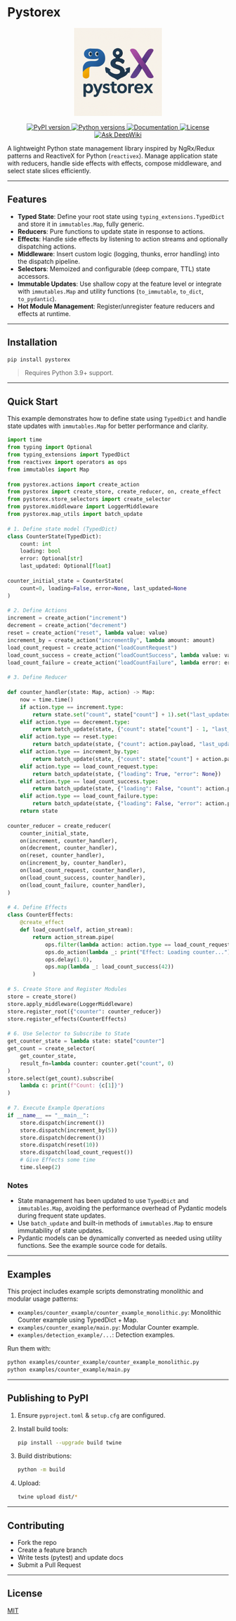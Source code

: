 # Pystorex

<p align="center">
  <img src="https://raw.githubusercontent.com/JonesHong/pystorex/refs/heads/master/assets/images/logo.png" alt="pystorex icon" width="200"/>
</p>

<p align="center">
  <a href="https://pypi.org/project/pystorex/">
    <img alt="PyPI version" src="https://img.shields.io/pypi/v/pystorex.svg">
  </a>
  <a href="https://pypi.org/project/pystorex/">
    <img alt="Python versions" src="https://img.shields.io/pypi/pyversions/pystorex.svg">
  </a>
  <a href="https://joneshong.github.io/pystorex/en/index.html">
    <img alt="Documentation" src="https://img.shields.io/badge/docs-ghpages-blue.svg">
  </a>
  <a href="https://github.com/JonesHong/pystorex/blob/master/LICENSE">
    <img alt="License" src="https://img.shields.io/github/license/JonesHong/pystorex.svg">
  </a>
  <a href="https://deepwiki.com/JonesHong/pystorex"><img src="https://deepwiki.com/badge.svg" alt="Ask DeepWiki"></a>
</p>

A lightweight Python state management library inspired by NgRx/Redux patterns and ReactiveX for Python (`reactivex`). Manage application state with reducers, handle side effects with effects, compose middleware, and select state slices efficiently.

---

## Features

* **Typed State**: Define your root state using `typing_extensions.TypedDict` and store it in `immutables.Map`, fully generic.
* **Reducers**: Pure functions to update state in response to actions.
* **Effects**: Handle side effects by listening to action streams and optionally dispatching actions.
* **Middleware**: Insert custom logic (logging, thunks, error handling) into the dispatch pipeline.
* **Selectors**: Memoized and configurable (deep compare, TTL) state accessors.
* **Immutable Updates**: Use shallow copy at the feature level or integrate with `immutables.Map` and utility functions (`to_immutable`, `to_dict`, `to_pydantic`).
* **Hot Module Management**: Register/unregister feature reducers and effects at runtime.

---

## Installation

```bash
pip install pystorex
```
> Requires Python 3.9+ support.

---

## Quick Start

This example demonstrates how to define state using `TypedDict` and handle state updates with `immutables.Map` for better performance and clarity.

```python
import time
from typing import Optional
from typing_extensions import TypedDict
from reactivex import operators as ops
from immutables import Map

from pystorex.actions import create_action
from pystorex import create_store, create_reducer, on, create_effect
from pystorex.store_selectors import create_selector
from pystorex.middleware import LoggerMiddleware
from pystorex.map_utils import batch_update

# 1. Define state model (TypedDict)
class CounterState(TypedDict):
    count: int
    loading: bool
    error: Optional[str]
    last_updated: Optional[float]

counter_initial_state = CounterState(
    count=0, loading=False, error=None, last_updated=None
)

# 2. Define Actions
increment = create_action("increment")
decrement = create_action("decrement")
reset = create_action("reset", lambda value: value)
increment_by = create_action("incrementBy", lambda amount: amount)
load_count_request = create_action("loadCountRequest")
load_count_success = create_action("loadCountSuccess", lambda value: value)
load_count_failure = create_action("loadCountFailure", lambda error: error)

# 3. Define Reducer

def counter_handler(state: Map, action) -> Map:
    now = time.time()
    if action.type == increment.type:
        return state.set("count", state["count"] + 1).set("last_updated", now)
    elif action.type == decrement.type:
        return batch_update(state, {"count": state["count"] - 1, "last_updated": now})
    elif action.type == reset.type:
        return batch_update(state, {"count": action.payload, "last_updated": now})
    elif action.type == increment_by.type:
        return batch_update(state, {"count": state["count"] + action.payload, "last_updated": now})
    elif action.type == load_count_request.type:
        return batch_update(state, {"loading": True, "error": None})
    elif action.type == load_count_success.type:
        return batch_update(state, {"loading": False, "count": action.payload, "last_updated": now})
    elif action.type == load_count_failure.type:
        return batch_update(state, {"loading": False, "error": action.payload})
    return state

counter_reducer = create_reducer(
    counter_initial_state,
    on(increment, counter_handler),
    on(decrement, counter_handler),
    on(reset, counter_handler),
    on(increment_by, counter_handler),
    on(load_count_request, counter_handler),
    on(load_count_success, counter_handler),
    on(load_count_failure, counter_handler),
)

# 4. Define Effects
class CounterEffects:
    @create_effect
    def load_count(self, action_stream):
        return action_stream.pipe(
            ops.filter(lambda action: action.type == load_count_request.type),
            ops.do_action(lambda _: print("Effect: Loading counter...")),
            ops.delay(1.0),
            ops.map(lambda _: load_count_success(42))
        )

# 5. Create Store and Register Modules
store = create_store()
store.apply_middleware(LoggerMiddleware)
store.register_root({"counter": counter_reducer})
store.register_effects(CounterEffects)

# 6. Use Selector to Subscribe to State
get_counter_state = lambda state: state["counter"]
get_count = create_selector(
    get_counter_state,
    result_fn=lambda counter: counter.get("count", 0)
)
store.select(get_count).subscribe(
    lambda c: print(f"Count: {c[1]}")
)

# 7. Execute Example Operations
if __name__ == "__main__":
    store.dispatch(increment())
    store.dispatch(increment_by(5))
    store.dispatch(decrement())
    store.dispatch(reset(10))
    store.dispatch(load_count_request())
    # Give Effects some time
    time.sleep(2)
```

### Notes

* State management has been updated to use `TypedDict` and `immutables.Map`, avoiding the performance overhead of Pydantic models during frequent state updates.
* Use `batch_update` and built-in methods of `immutables.Map` to ensure immutability of state updates.
* Pydantic models can be dynamically converted as needed using utility functions. See the example source code for details.

---

## Examples

This project includes example scripts demonstrating monolithic and modular usage patterns:

* `examples/counter_example/counter_example_monolithic.py`: Monolithic Counter example using TypedDict + Map.
* `examples/counter_example/main.py`: Modular Counter example.
* `examples/detection_example/...`: Detection examples.

Run them with:

```bash
python examples/counter_example/counter_example_monolithic.py
python examples/counter_example/main.py
```

---

## Publishing to PyPI

1. Ensure `pyproject.toml` & `setup.cfg` are configured.
2. Install build tools:

   ```bash
   pip install --upgrade build twine
   ```
3. Build distributions:

   ```bash
   python -m build
   ```
4. Upload:

   ```bash
   twine upload dist/*
   ```

---

## Contributing

* Fork the repo
* Create a feature branch
* Write tests (pytest) and update docs
* Submit a Pull Request

---

## License

[MIT](LICENSE)

